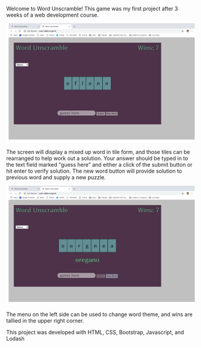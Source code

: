 Welcome to Word Unscramble!  This game was my first project after 3 weeks of a web development course.  

![play screen](./images/image1.png)

The screen will display a mixed up word in tile form, and those tiles can be rearranged to help work out a solution.  Your answer should be typed in to the text field marked "guess here" and either a click of the submit button or hit enter to verify solution.  The new word button will provide solution to previous word and supply a new puzzle.

![providing correction](./images/image2.png)

The menu on the left side can be used to change word theme, and wins are tallied in the upper right corner.



This project was developed with HTML, CSS, Bootstrap, Javascript, and Lodash

